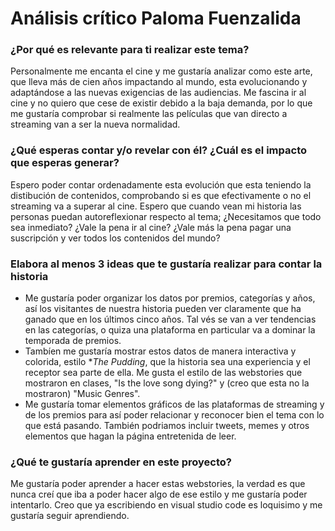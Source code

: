 # Análisis crítico Paloma Fuenzalida
### ¿Por qué es relevante para ti realizar este tema?
Personalmente me encanta el cine y me gustaría analizar como este arte, que lleva más de cien años impactando al mundo, esta evolucionando y adaptándose a las nuevas exigencias de las audiencias. Me fascina ir al cine y no quiero que cese de existir debido a la baja demanda, por lo que me gustaría comprobar si realmente las películas que van directo a streaming van a ser la nueva normalidad.
### ¿Qué esperas contar y/o revelar con él? ¿Cuál es el impacto que esperas generar?
Espero poder contar ordenadamente esta evolución que esta teniendo la distibución de contenidos, comprobando si es que efectivamente o no el streaming va a superar al cine.
Espero que cuando vean mi historia las personas puedan autoreflexionar respecto al tema; ¿Necesitamos que todo sea inmediato? ¿Vale la pena ir al cine? ¿Vale más la pena pagar una suscripción y ver todos los contenidos del mundo?
### Elabora al menos 3 ideas que te gustaría realizar para contar la historia
+ Me gustaría poder organizar los datos por premios, categorías y años, así los visitantes de nuestra historia pueden ver claramente que ha ganado que en los últimos cinco años. Tal vés se van a ver tendencias en las categorías, o quiza una plataforma en particular va a dominar la temporada de premios.
+ Tambíen me gustaría mostrar estos datos de manera interactiva y colorida, estilo **The Pudding*, que la historia sea una experiencia y el receptor sea parte de ella. Me gusta el estilo de las webstories que mostraron en clases, "Is the love song dying?" y (creo que esta no la mostraron) "Music Genres".
+ Me gustaría tomar elementos gráficos de las plataformas de streaming y de los premios para así poder relacionar y reconocer bien el tema con lo que está pasando. También podriamos incluir tweets, memes y otros elementos que hagan la página entretenida de leer.
### ¿Qué te gustaría aprender en este proyecto?
Me gustaría poder aprender a hacer estas webstories, la verdad es que nunca creí que iba a poder hacer algo de ese estilo y me gustaría poder intentarlo. Creo que ya escribiendo en visual studio code es loquisimo y me gustaría seguir aprendiendo.